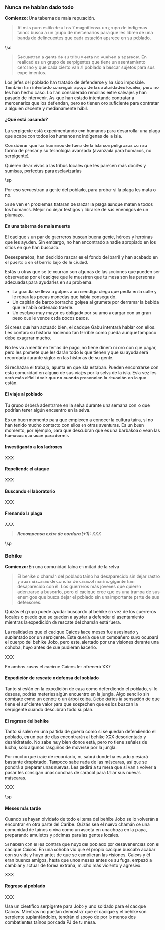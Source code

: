 ### Nunca me habían dado todo

**Comienzo:** Una taberna de mala reputación.

> Al más puro estilo de «Los 7 magníficos» un grupo de indígenas taínos busca a un grupo de mercenarios para que les libren de una banda de delincuentes que cada estación aparece en su poblado. 

\sc

> Secuestran a gente de su tribu y esta no vuelven a aparecer. En realidad es un grupo de serpigentes que tiene un asentamiento cercano y que cada cierto van al poblado a buscar sujetos para sus experimentos.

Los jefes del poblado han tratado de defenderse y ha sido imposible. También han intentado conseguir apoyo de las autoridades locales, pero no les han hecho caso. Lo han considerado rencillas entre salvajes y han pasado de intervenir. Así que han estado intentando contratar a mercenarios que los defiendan, pero no tienen oro suficiente para contratar a alguien decente y medianamente hábil.

#### ¿Qué está pasando?

La serpigente está experimentando con humanos para desarrollar una plaga que acabe con todos los humanos no indígenas de la isla.

Consideran que los humanos de fuera de la isla son peligrosos con su forma de pensar y su tecnología avanzada (avanzada para humanos, no serpigente).

Quieren dejar vivos a las tribus locales que les parecen más dóciles y sumisas, perfectas para esclavizarlas.

\sp

Por eso secuestran a gente del poblado, para probar si la plaga los mata o no.

Si se ven en problemas tratarán de lanzar la plaga aunque maten a todos los humanos. Mejor no dejar testigos y librarse de sus enemigos de un plumazo.

#### En una taberna de mala muerte

El cacique y un par de guerreros buscan buena gente, héroes y heroínas que les ayuden. Sin embargo, no han encontrado a nadie apropiado en los sitios en que han buscado.

Desesperados, han decidido rascar en el fondo del barril y han acabado en el puerto o en el barrio bajo de la ciudad.

Estás u otras que se te ocurran son algunas de las acciones que pueden ser observadas por el cacique que le muestren que tu mesa son las personas adecuadas para ayudarles en su problema.

* La guardia se lleva a golpes a un mendigo ciego que pedía en la calle y le roban las pocas monedas que había conseguido.
* Un capitán de barco borracho golpea al grumete por derramar la bebida que le había ordenado traerle.
* Un esclavo muy mayor es obligado por su amo a cargar con un gran peso que le vence cada pocos pasos.

Si crees que han actuado bien, el cacique Gabu intentará hablar con ellos. Les contará su historia haciendo tan terrible como pueda aunque tampoco debe exagerar mucho.

No les va a mentir en temas de pago, no tiene dinero ni oro con que pagar, pero les promete que les darán todo lo que tienen y que su ayuda será recordada durante siglos en las historias de su gente.

Si rechazan el trabajo, apunta en que isla estaban. Pueden encontrarse con esta comunidad en alguno de sus viajes por la selva de la isla. Esta vez les será más difícil decir que no cuando presencien la situación en la que están.

#### El viaje al poblado

Tu grupo deberá adentrarse en la selva durante una semana con lo que podrían tener algún encuentro en la selva.

Es un buen momento para que empiecen a conocer la cultura taína, si no han tenido mucho contacto con ellos en otras aventuras. Es un buen momento, por ejemplo, para que descubran que es una barbakoa o vean las hamacas que usan para dormir.

#### Investigando a los ladrones

XXX

#### Repeliendo el ataque

XXX

#### Buscando el laboratorio

XXX

#### Frenando la plaga

XXX

> _**Recompensa extra de cordura (+1):** XXX_

\sp

### Behike

**Comienzo:** En una comunidad taína en mitad de la selva

> El behike o chamán del poblado taíno ha desaparecido sin dejar rastro y sus máscaras de concha de caracol marino gigante han desaparecido con él. Los guerreros más jóvenes que quieren adentrarse a buscarlo, pero el cacique cree que es una trampa de sus enemigos que busca dejar el poblado sin una importante parte de sus defensores.

Quizás el grupo puede ayudar buscando al behike en vez de los guerreros locales o puede que se queden a ayudar a defender el asentamiento mientras la expedición de rescate del chamán está fuera.

La realidad es que el cacique Caicos hace meses fue asesinado y suplantado por un serpigente. Este quería que un compañero suyo ocupará el cuerpo del behike Jobo, pero este, alertado por una visiones durante una cohoba, huyo antes de que pudieran hacerlo.

XXX

En ambos casos el cacique Caicos les ofrecerá XXX

#### Expedición de rescate o defensa del poblado

Tanto si están en la expedición de caza como defendiendo el poblado, si lo deseas, podrás meterles algún encuentro en la jungla. Algo sencillo sin combate como un cenote o un árbol ceiba. Debe darles la sensación de que tiene el suficiente valor para que sospechen que es los buscan la serpigente cuando descubran todo su plan.

#### El regreso del behike

Tanto si salen en una partida de guerra como si se quedan defendiendo el poblado, en un par de días encontrarán al behike XXX desorientado y deshidratado. No sabe muy bien donde está, pero no tiene señales de lucha, solo algunos rasguños de moverse por la jungla.

Por mucho que trate de recordarlo, no sabrá donde ha estado y estará bastante despistado. Tampoco sabe nada de las máscaras, así que se pondrá a preparar unas nuevas. Les pedirá a tu mesa que si van a volver a pasar les consigan unas conchas de caracol para tallar sus nuevas máscaras.

XXX

\sp

#### Meses más tarde

Cuando se hayan olvidado de todo el tema del behike Jobo se lo volverán a encontrar en otra parte del Caribe. Quizás sea el nuevo chamán de una comunidad de taínos o viva como un asceta en una choza en la playa, preparando amuletos y pócimas para las gentes locales.

Si hablan con él les contará que huyo del poblado por desavenencias con el cacique Caicos. En una cohoba vio que el propio cacique buscaba acabar con su vida y huyo antes de que se cumplieran las visiones. Caicos y él eran buenos amigos, hasta que unos meses antes de su fuga, empezó a cambiar y actuar de forma extraña, mucho más violento y agresivo. 

XXX

#### Regreso al poblado

XXX

Usa un científico serpigente para Jobo y uno soldado para el cacique Caicos. Mientras no puedan demostrar que el cacique y el behike son serpiente suplantándolos, tendrán el apoyo de por lo menos dos combatientes taínos por cada PJ de tu mesa.